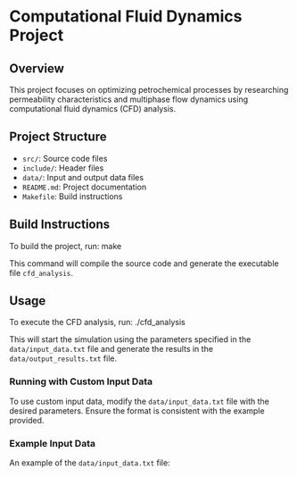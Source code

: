 # Computational Fluid Dynamics Project

## Overview
This project focuses on optimizing petrochemical processes by researching permeability characteristics and multiphase flow dynamics using computational fluid dynamics (CFD) analysis.

## Project Structure
- `src/`: Source code files
- `include/`: Header files
- `data/`: Input and output data files
- `README.md`: Project documentation
- `Makefile`: Build instructions

## Build Instructions
To build the project, run:
make

This command will compile the source code and generate the executable file `cfd_analysis`.

## Usage
To execute the CFD analysis, run:
./cfd_analysis

This will start the simulation using the parameters specified in the `data/input_data.txt` file and generate the results in the `data/output_results.txt` file.

### Running with Custom Input Data
To use custom input data, modify the `data/input_data.txt` file with the desired parameters. Ensure the format is consistent with the example provided.

### Example Input Data
An example of the `data/input_data.txt` file:
